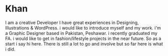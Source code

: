 # Khan
I am a creative Developer I have great experiences in Designing, Illustrations &amp; WordPress. i would like to introduce myself and my work. i'm a Graphic Designer based in Pakistan, Peshawar. i recently graduated my FA. i would like to get in fashion/lifestyle projects in the near future. So as a start i say hi here. There is still a lot to go and involve but so far here is what i did.
